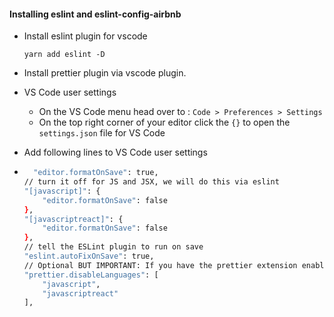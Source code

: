 #### Installing eslint and eslint-config-airbnb

- Install eslint plugin for vscode

  `yarn add eslint -D`

- Install prettier plugin via vscode plugin.

- VS Code user settings

  - On the VS Code menu head over to : `Code > Preferences > Settings`
  - On the top right corner of your editor click the `{}` to open the `settings.json` file for VS Code

- Add following lines to VS Code user settings
- ```bash
    "editor.formatOnSave": true,
  // turn it off for JS and JSX, we will do this via eslint
  "[javascript]": {
      "editor.formatOnSave": false
  },
  "[javascriptreact]": {
      "editor.formatOnSave": false
  },
  // tell the ESLint plugin to run on save
  "eslint.autoFixOnSave": true,
  // Optional BUT IMPORTANT: If you have the prettier extension enabled for other languages like CSS and HTML, turn it off for JS since we are doing it through Eslint already
  "prettier.disableLanguages": [
      "javascript",
      "javascriptreact"
  ],
  ```

```

```
